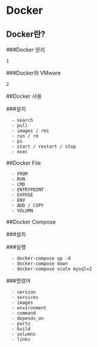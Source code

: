 # Docker

## Docker란?

###Docker 원리
```
1
```

###Docker와 VMware
```
2
```

##Docker 사용

###설치

```
  - search
  - pull
  - images / rmi
  - run / rm
  - ps
  - start / restart / stop
  - exec
```

##Docker File
```
  - FROM
  - RUN
  - CMD
  - ENTRYPOINT
  - EXPOSE
  - ENV
  - ADD / COPY
  - VOLUMN
```

##Docker Compose

###설치

###실행
```
  - docker-compose up -d
  - docker-compose down
  - docker-compose scale mysql=2
```

###명령어
```
  - version
  - services
  - images
  - environment
  - command
  - depends_on
  - ports
  - build
  - volumns
  - links
```


 
 
